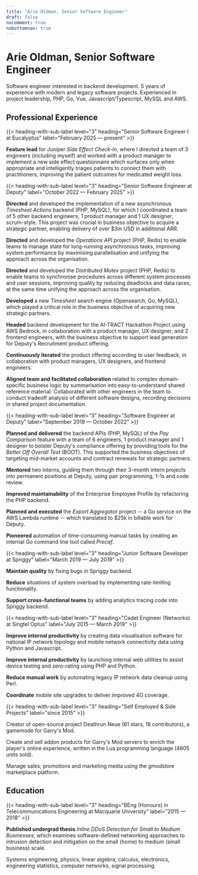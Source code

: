 ```yaml
---
title: "Arie Oldman, Senior Software Engineer"
draft: false
nocomment: true
nobottomnav: true
---
```


<style>
  #post-header, .article-after {
    display: none !important;
  }

  .font-weight-bold {
    font-weight: bold;
  }

  @media screen {
    .show-on-print {
      display: none;
    }
  }

  @media print {
    header, footer, nav#banner { display: none !important; }
    body {
      color: black !important;
      font-size: 12pt !important;
      line-height: 16pt !important;
      margin: 0;
    }

    main#content {
        margin: 0;
    }

    h1 {
      font-size: 24pt !important;
      line-height: 24pt !important;
    }

    h2 {
      font-size: 20pt !important;
      line-height: 20pt !important;
    }

    main#content article li {
      margin-bottom: 0.66rem;
    }

    .hide-on-print {
      display: none;
    }

    main#content p {
        color: black !important;
    }
  }

  main#content li {
    list-style-type: "» ";
  }
</style>

# Arie Oldman, Senior Software Engineer

<p class="show-on-print font-weight-bold">Sydney, Australia • +61 432 934 970 • arie.oldman@vhs7.tv</p>

Software engineer interested in backend development. 5 years of experience with modern and legacy software projects. Experienced in project leadership, PHP, Go, Vue, Javascript/Typescript, MySQL and AWS.

<!-- TODO: re-write this from a work experience perspective https://www.beamjobs.com/resume-help/how-to-define-job-responsibilities -->

<!-- ## Technical Skills -->

<!-- * Programming languages: **PHP, Javascript, Go**. -->
<!-- * Build and maintain distributed systems with **AWS, Docker, Linux, MySQL, Elasticsearch**. -->
<!-- * Design major features according to **SOLID, domain-driven design (DDD), 12-factor**. -->
<!-- * **Unit testing**, test-driven development (**TDD**). -->
<!-- * **Refactoring and optimisation** of legacy code. -->
<!-- * Create APIs with **gRPC and Protobuf**. -->
<!-- * Create web front-ends with **Vue and Javascript**. -->

<!-- ## Interpersonal Skills -->

<!-- * **Communication**, knowledge sharing, deliver technical presentations, write RFCs. -->
<!-- * **Agile** (scrum, kanban, stand-ups, retros). -->
<!-- * **Mentoring** intern and junior engineers, pair programming, code review. -->
<!-- * **Project Planning**, breaking down work into tasks and assigning tasks to team members based on individual strengths. -->

<!-- * Code review (frontend and backend). -->
<!-- * Documentation (guides, tutorials, references, READMEs) and RFCs. -->
<!-- * Professional feedback. -->

<!-- TODO more information about management style (agile, scrum etc.) -->
<!-- TODO more specific services, libraries, packages, platforms etc. -->
<!-- TODO include mentions of soft skills (e.g., “worked cross-functionally with product managers and business stakeholders,” “facilitated team retrospectives” or “resolved production issues under tight deadlines”) -->

## Professional Experience

{{< heading-with-sub-label level="3" heading="Senior Software Engineer I at Eucalyptus" label="February 2025 — present" >}}

**Feature lead** for Juniper _Side Effect Check-In_, where I directed a team of 3 engineers (including myself) and worked with a product manager to implement a new side effect questionnaire which surfaces only when appropriate and intelligently triages patients to connect them with practitioners, improving the patient outcomes for medicated weight loss.
<!-- what's special about it?:
    working within microservices architecture -- RPC and Pubsub,
    technical specification document + review process and iteration,
    patients often feel unsupported when they get side effects from wegovy/mounjaro,
    observability with tracing, logging, etc.
    a few different boundaries: patients, admins, support/practitioners,
    estimation, capacity, forecasting
    complex requirements:
        patients don't need it if they report no side effects 2 weeks in a row
        questionnaire begin to show up again if they titrate-up their treatment
        questionnaire dissapears on pause treatment and re-appears on resume.
        questionnaire
-->

{{< heading-with-sub-label level="3" heading="Senior Software Engineer at Deputy" label="October 2022 — February 2025" >}}

**Directed** and developed the implementation of a new asynchronous _Timesheet Actions_ backend (PHP, MySQL), for which I coordinated a team of 5 other backend engineers, 1 product manager and 1 UX designer, scrum-style. This project was crucial in business objective to acquire a strategic partner, enabling delivery of over $3m USD in additional ARR.

**Directed** and developed the _Operations API_ project (PHP, Redis) to enable teams to manage state for long-running asynchronous tasks, improving system performance by maximising parallelisation and unifying the approach across the organisation.

**Directed** and developed the _Distributed Mutex_ project (PHP, Redis) to enable teams to synchronise procedures across different system processes and user sessions, improving quality by reducing deadlocks and data races, at the same time unifying the approach across the organisation.

**Developed** a new _Timesheet_ search engine (Opensearch, Go, MySQL), which played a critical role in the business objective of acquiring new strategic partners.

**Headed** backend development for the AI-TRACT Hackathon Project using AWS Bedrock, in collaboration with a product manager, UX designer, and 2 frontend engineers, with the business objective to support lead generation for Deputy's Recruitment product offering.

**Continuously iterated** the product offering according to user feedback, in collaboration with product managers, UX designers, and frontend engineers.

**Aligned team and facilitated collaboration** related to complex domain-specific business logic by summarisation into easy-to-understand shared reference material. Collaborated with other engineers in the team to conduct tradeoff analysis of different software designs, recording decisions in shared project documentation.
<!-- * **Wrote RFCs** for architectural changes and paradigm shifts to Deputy's backend, taking a previously synchronous product and making it asynchronous in order to scale users and data volume. -->
<!-- * **Designed high-volume bulk actions** that allow users to process up to 10,000 timesheets in one command. -->
<!-- * **Modernised** Deputy's Timesheet feature by creating a timesheet search engine, using AWS OpenSearch. -->
<!-- * **Coordinated project delivery** for a team of 10 engineers. -->

{{< heading-with-sub-label level="3" heading="Software Engineer at Deputy" label="September 2019 — October 2022" >}}

<!-- * **Pay Comparison**: -->
<!-- * **Enterprise Employee Profile**: --> 
<!-- * **Agreed Hours**: -->
<!-- * **Export Aggregator**: -->
<!-- * **Precaf**: -->
<!-- * **Environment Variables Custom App**: -->

<!-- * **Built major compliance product offerings** on Deputy's PHP, Vue and Go stack, much of which is legacy code (10+ years old). <!-1- enterprise profile, pay comparison, svc-compliance -1-> -->
<!-- * **Responsible for planning and executing** projects as part of a cross-functional team. <!-1- export aggr, bunnings, enterprise profile, pay comparison -1-> -->
<!-- * **Delivered technical workshops**, guides, and documentation to software engineers. -->

**Planned and delivered** the backend APIs (PHP, MySQL) of the _Pay Comparison_ feature with a team of 6 engineers, 1 product manager and 1 designer to bolster Deputy's compliance offering by providing tools for the _Better Off Overall Test_ (BOOT). This supported the business objectives of targeting mid-market accounts and contract renewals for strategic partners.

**Mentored** two interns, guiding them through their 3-month intern projects into permanent positions at Deputy, using pair programming, 1-1s and code review.

**Improved maintainability** of the Enterprise Employee Profile by refactoring the PHP backend.

**Planned and executed** the _Export Aggregator_ project -- a Go service on the AWS Lambda runtime -- which translated to $25k in billable work for Deputy.

**Pioneered** automation of time-consuming manual tasks by creating an internal Go command line tool called _Precaf_. <!-- precaf, common funcs, pay comparison scripts -->

{{< heading-with-sub-label level="3" heading="Junior Software Developer at Spriggy" label="March 2019 — July 2019" >}}


**Maintain quality** by fixing bugs in Spriggy backend.

**Reduce** situations of system overload by implementing rate-limiting functionality.

**Support cross-functional teams** by adding analytics tracing code into Spriggy backend.

{{< heading-with-sub-label level="3" heading="Cadet Engineer (Networks) at Singtel Optus" label="July 2015 — March 2019" >}}


**Improve internal productivity** by creating data visualisation software for national IP network topology and mobile network connectivity data using Python and Javascript.

**Improve internal productivity** by launching internal web utilities to assist device testing and zero-rating using PHP and Python.

**Reduce manual work** by automating legacy IP network data cleanup using Perl.

**Coordinate** mobile site upgrades to deliver improved 4G coverage.

{{< heading-with-sub-label level="3" heading="Self Employed & Side Projects" label="since 2015" >}}

Creator of open-source project Deathrun Neue (61 stars, 18 contributors), a gamemode for Garry's Mod.

Create and sell addon products for Garry's Mod servers to enrich the player's online experience, written in the Lua programming language (4805 units sold).

Manage sales, promotions and marketing media using the _gmodstore_ marketplace platform.

## Education

{{< heading-with-sub-label level="3" heading="BEng (Honours) in Telecommunications Engineering at Macquarie University" label="2015 — 2018" >}}

**Published undergrad thesis** _Inline DDoS Detection for Small to Medium Businesses_, which examines software-defined networking approaches to intrusion detection and mitigation on the small (home) to medium (small business) scale.

Systems engineering, physics, linear algebra, calculus, electronics, engineering statistics, computer networks, signal processing.



